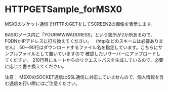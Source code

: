 # HTTPGETSample_forMSX0
MSX0のソケット通信でHTTPのGETをしてSCREEN2の画像を表示します。

BASICソース内に「YOURWWWADDRESS」という箇所が2か所あるので、FQDNかIPアドレスに打ち換えてください。
（httpなどのスキームは必要ありません）
50～90行はダウンロードするファイル名を指定しています。こちらにサンプルファイルとして置いていますので
確認したいサーバーにアップロードしてください。
210行目にルートからのリクエストパスを生成しているので、必要に応じて書き換えてください。

注意：
MSX0のSOCKET通信はSSL通信に対応していませんので、個人情報を含む通信を行い際にはご注意ください。
